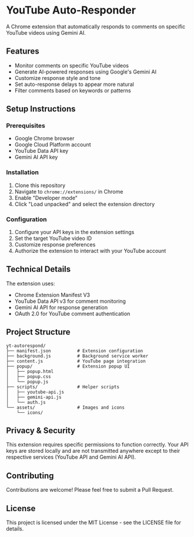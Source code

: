 # YouTube Auto-Responder

A Chrome extension that automatically responds to comments on specific YouTube videos using Gemini AI.

## Features

- Monitor comments on specific YouTube videos
- Generate AI-powered responses using Google's Gemini AI
- Customize response style and tone
- Set auto-response delays to appear more natural
- Filter comments based on keywords or patterns

## Setup Instructions

### Prerequisites

- Google Chrome browser
- Google Cloud Platform account
- YouTube Data API key
- Gemini AI API key

### Installation

1. Clone this repository
2. Navigate to `chrome://extensions/` in Chrome
3. Enable "Developer mode"
4. Click "Load unpacked" and select the extension directory

### Configuration

1. Configure your API keys in the extension settings
2. Set the target YouTube video ID
3. Customize response preferences
4. Authorize the extension to interact with your YouTube account

## Technical Details

The extension uses:
- Chrome Extension Manifest V3
- YouTube Data API v3 for comment monitoring
- Gemini AI API for response generation
- OAuth 2.0 for YouTube comment authentication

## Project Structure

```
yt-autorespond/
├── manifest.json          # Extension configuration
├── background.js          # Background service worker
├── content.js             # YouTube page integration
├── popup/                 # Extension popup UI
│   ├── popup.html
│   ├── popup.css
│   └── popup.js
├── scripts/               # Helper scripts
│   ├── youtube-api.js
│   ├── gemini-api.js
│   └── auth.js
└── assets/                # Images and icons
    └── icons/
```

## Privacy & Security

This extension requires specific permissions to function correctly. Your API keys are stored locally and are not transmitted anywhere except to their respective services (YouTube API and Gemini AI API).

## Contributing

Contributions are welcome! Please feel free to submit a Pull Request.

## License

This project is licensed under the MIT License - see the LICENSE file for details.